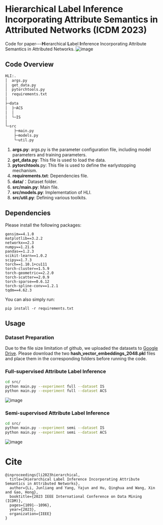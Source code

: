 ﻿# Hierarchical Label Inference Incorporating Attribute Semantics in Attributed Networks (ICDM 2023)
Code for paper---**H**ierarchical **L**abel **I**nference Incorporating Attribute Semantics in Attributed Networks.
![image](https://github.com/ki-ljl/HLI/assets/56509367/8d60f6a1-9759-4089-8e4b-1dbf525ec215)

## Code Overview
```bash
HLI:.
│  args.py
│  get_data.py
│  pytorchtools.py
│  requirements.txt
│          
├─data            
│  ├─ACS
│  │      
│  └─IS
│          
└─src
    ├─main.py
    ├─models.py
    └─util.py
```
1. **args.py**: args.py is the parameter configuration file, including model parameters and training parameters.
2. **get_data.py**: This file is used to load the data.
3. **pytorchtools**.py: This file is used to define the earlystopping mechanism.
4. **requirements.txt**: Dependencies file.
5. **data/**：Dataset folder.
6. **src/main.py**: Main file.
7. **src/models.py**: Implementation of HLI.
8. **src/util.py**: Defining various toolkits.
## Dependencies
Please install the following packages:
```
gensim==4.1.0
matplotlib==3.2.2
networkx==2.3
numpy==1.21.6
pandas==1.2.3
scikit-learn==1.0.2
scipy==1.7.3
torch==1.10.1+cu111
torch-cluster==1.5.9
torch-geometric==2.2.0
torch-scatter==2.0.9
torch-sparse==0.6.12
torch-spline-conv==1.2.1
tqdm==4.62.3
```
You can also simply run:
```
pip install -r requirements.txt
```
## Usage
### Dataset Preparation
Due to the file size limitation of github, we uploaded the datasets to [Google Drive](https://drive.google.com/drive/folders/1Kbt2B8qEyG48A-TIbxO5bvpBuziC8DDd?usp=sharing). Please download the two **hash_vector_embeddings_2048.pkl** files and place them in the corresponding folders before running the code.
### Full-supervised Attribute Label Inference
```bash
cd src/
python main.py --experiment full --dataset IS
python main.py --experiment full --dataset ACS
```
![image](https://github.com/ki-ljl/HLI/assets/56509367/e3797faf-2e46-40c4-89a7-2e6c45eeb56a#pic_center)

### Semi-supervised Attribute Label Inference
```bash
cd src/
python main.py --experiment semi --dataset IS
python main.py --experiment semi --dataset ACS
```
![image](https://github.com/ki-ljl/HLI/assets/56509367/8769e173-645a-44f1-a632-a6eb76f3d0ec)

# Cite
```
@inproceedings{li2023hierarchical,
  title={Hierarchical Label Inference Incorporating Attribute Semantics in Attributed Networks},
  author={Li, Junliang and Yang, Yajun and Hu, Qinghua and Wang, Xin and Gao, Hong},
  booktitle={2023 IEEE International Conference on Data Mining (ICDM)},
  pages={1091--1096},
  year={2023},
  organization={IEEE}
}
```
